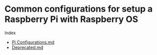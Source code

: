 # Common configurations for setup a Raspberry Pi with Raspberry OS

Index

- [Pi Configurations.md]()
- [Deprecated.md](https://gist.github.com/vincios/b2995fd40194b64ed8bc6aa850c5b3fb#file-99-deprecated-md)